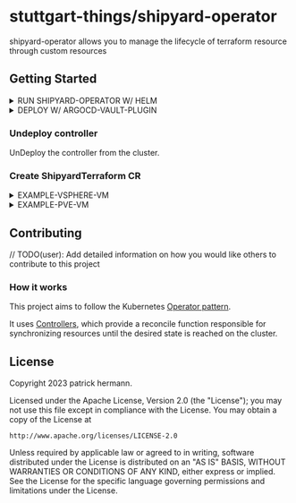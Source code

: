 # stuttgart-things/shipyard-operator

shipyard-operator allows you to manage the lifecycle of terraform resource through custom resources

## Getting Started

<details><summary>RUN SHIPYARD-OPERATOR W/ HELM</summary>



#### STABLE

#### LATEST DEV RELEASE

```
helm upgrade --install shipyard-operator \
oci://eu.gcr.io/stuttgart-things/shipyard-operator:v0.1.62 \
-n shipyard-operator-system --create-namespace
```

</details>
 
<details><summary>DEPLOY W/ ARGOCD-VAULT-PLUGIN</summary>

[argocd-vault-plugin](https://argocd-vault-plugin.readthedocs.io/en/stable/)


```
cat <<EOF > shipyard-operator.yaml
secrets:
  vault:
    name: vault
    labels:
      app.kubernetes.io/component: manager
      app.kubernetes.io/created-by: shipyard-operator
      app.kubernetes.io/instance: controller-manager
      app.kubernetes.io/part-of: shipyard-operator
    secretKVs:
      VAULT_TOKEN: <path:apps/data/vault#token>
      VAULT_NAMESPACE: <path:apps/data/vault#namespace>
      VAULT_ADDR: <path:apps/data/vault#url>
EOF

# Template/test

export VAULT_ADDR=https://<VAULT-URL>
export VAULT_NAMESPACE=<NAMESPACE>
export VAULT_TOKEN=<NAMESPACE>

helm template --values <(cat shipyard-operator.yaml) . | argocd-vault generate -

# Install/Upgrade

export VAULT_ADDR=https://<VAULT-URL>
export VAULT_NAMESPACE=<NAMESPACE>
export VAULT_TOKEN=<NAMESPACE>

helm template -n shipyard-operator-system \
--values <(cat dev2.yaml) . | argocd-vault generate - | kubectl apply -f -
```

</details>


### Undeploy controller
UnDeploy the controller from the cluster.

### Create ShipyardTerraform CR

<details><summary>EXAMPLE-VSPHERE-VM</summary>

```
apiVersion: shipyard.sthings.tiab.ssc.sva.de/v1beta1
kind: ShipyardTerraform
metadata:
  name: yacht-vm1
  labels:
    app.kubernetes.io/name: shipyardterraform
    app.kubernetes.io/part-of: shipyard-operator
    app.kubernetes.io/created-by: shipyard-operator
spec:
  variables:
    - vsphere_vm_name="yacht1"
    - vm_count=1
    - vm_num_cpus=6
    - vm_memory=8192
    - vsphere_vm_template="/LabUL/host/Cluster01/10.31.101.40/ubuntu22"
    - vsphere_vm_folder_path="phermann/rancher-things"
    - vsphere_network="/LabUL/host/Cluster01/10.31.101.41/MGMT-10.31.101"
    - vsphere_datastore="/LabUL/host/Cluster01/10.31.101.41/UL-ESX-SAS-01"
    - vsphere_resource_pool="/LabUL/host/Cluster01/Resources"
    - vsphere_datacenter="LabUL"
  module:
    - moduleName=yacht1
    - backendKey=yacht1.tfstate
    - moduleSourceUrl=https://artifacts.tiab.labda.sva.de/modules/vsphere-vm.zip
    - backendEndpoint=https://artifacts.tiab.labda.sva.de
    - backendRegion=main
    - backendBucket=vsphere-vm
    - tfProviderName=vsphere
    - tfProviderSource=hashicorp/vsphere
    - tfProviderVersion=2.3.1
    - tfVersion=1.4.4
  backend:
    - access_key=apps/data/artifacts:rootUser
    - secret_key=apps/data/artifacts:rootPassword
  secrets:
    - vsphere_user=cloud/data/vsphere:username
    - vsphere_password=cloud/data/vsphere:password
    - vsphere_server=cloud/data/vsphere:ip
    - vm_ssh_user=cloud/data/vsphere:vm_ssh_user
    - vm_ssh_password=cloud/data/vsphere:vm_ssh_password
  terraform-version: 1.4.4
  template: vsphere-vm
```

</details>

<details><summary>EXAMPLE-PVE-VM</summary>

```
apiVersion: shipyard.sthings.tiab.ssc.sva.de/v1beta1
kind: ShipyardTerraform
metadata:
  name: shipyardterraform-pve-sample
  labels:
    app.kubernetes.io/name: shipyardterraform
    app.kubernetes.io/part-of: shipyard-operator
    app.kubernetes.io/created-by: shipyard-operator
spec:
  variables:
    - vm_name="shipyard-operator-pve1"
    - vm_count=1
    - vm_num_cpus=6
    - vm_memory=8192
    - vm_template="u22-rke2-upi"
    - pve_network="vmbr101"
    - pve_datastore="v3700"
    - vm_disk_size="128G"
    - pve_folder_path="stuttgart-things"
    - pve_cluster_node="sthings-pve1"
  module:
    - moduleName=shipyard-operator-pve1
    - backendKey=shipyard-operator-pve1.tfstate
    - moduleSourceUrl=https://artifacts.app.sthings-pve.labul.sva.de/modules/proxmox-vm.zip
    - backendEndpoint=https://artifacts.app.sthings-pve.labul.sva.de
    - backendRegion=main
    - backendBucket=pve-vm
    - tfProviderName=proxmox
    - tfProviderSource=Telmate/proxmox
    - tfProviderVersion=2.9.14
    - tfVersion=1.4.4
  backend:
    - access_key=apps/data/artifacts:rootUser
    - secret_key=apps/data/artifacts:rootPassword
  secrets:
    - pve_api_url=cloud/data/pve:api_url
    - pve_api_user=cloud/data/pve:api_user
    - pve_api_password=cloud/data/pve:api_password
    - vm_ssh_user=cloud/data/pve:ssh_user
    - vm_ssh_password=cloud/data/pve:ssh_password
  terraform-version: 1.4.5
  template: pve-vm
```

</details>

  
## Contributing
// TODO(user): Add detailed information on how you would like others to contribute to this project

### How it works
This project aims to follow the Kubernetes [Operator pattern](https://kubernetes.io/docs/concepts/extend-kubernetes/operator/).

It uses [Controllers](https://kubernetes.io/docs/concepts/architecture/controller/),
which provide a reconcile function responsible for synchronizing resources until the desired state is reached on the cluster.


## License

Copyright 2023 patrick hermann.

Licensed under the Apache License, Version 2.0 (the "License");
you may not use this file except in compliance with the License.
You may obtain a copy of the License at

    http://www.apache.org/licenses/LICENSE-2.0

Unless required by applicable law or agreed to in writing, software
distributed under the License is distributed on an "AS IS" BASIS,
WITHOUT WARRANTIES OR CONDITIONS OF ANY KIND, either express or implied.
See the License for the specific language governing permissions and
limitations under the License.
